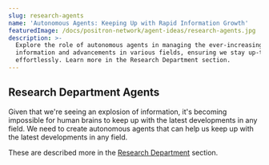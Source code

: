 ```yaml
---
slug: research-agents
name: 'Autonomous Agents: Keeping Up with Rapid Information Growth'
featuredImage: /docs/positron-network/agent-ideas/research-agents.jpg
description: >-
  Explore the role of autonomous agents in managing the ever-increasing flow of
  information and advancements in various fields, ensuring we stay up-to-date
  effortlessly. Learn more in the Research Department section.
---
```

## Research Department Agents

Given that we're seeing an explosion of information, it's becoming impossible for human brains to keep up with the latest developments in any field.  We need to create autonomous agents that can help us keep up with the latest developments in any field.  

These are described more in the [Research Department](../../agents/research-department/research-department.md) section.

